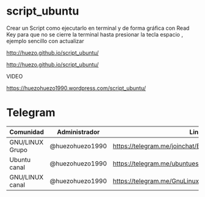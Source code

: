 # script_ubuntu
Crear un Script  como ejecutarlo en terminal y de forma gráfica con Read Key para que no se cierre la terminal hasta presionar la tecla espacio , ejemplo sencillo con actualizar

http://huezo.github.io/script_ubuntu/


http://huezo.github.io/script_ubuntu/

VIDEO

https://huezohuezo1990.wordpress.com/script_ubuntu/

#  Telegram

| Comunidad | Administrador | Link |
|-----------|---------------|------|
| GNU/LINUX Grupo | @huezohuezo1990 | https://telegram.me/joinchat/BFjvHDyRUAgpz3bn86kRJg |
| Ubuntu canal | @huezohuezo1990 | https://telegram.me/ubuntues |
| GNU/LINUX canal  | @huezohuezo1990 | https://telegram.me/GnuLinuxEs |

